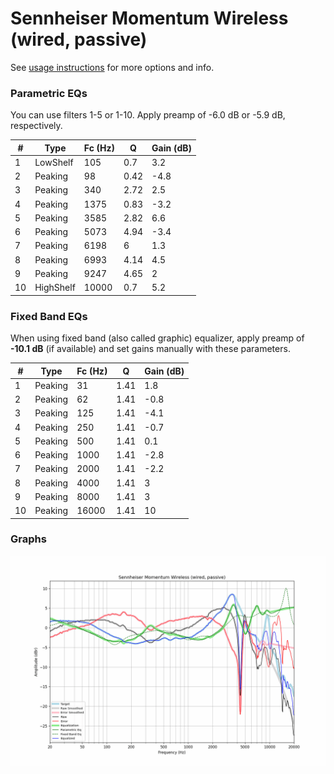 # Sennheiser Momentum Wireless (wired, passive)
See [usage instructions](https://github.com/jaakkopasanen/AutoEq#usage) for more options and info.

### Parametric EQs
You can use filters 1-5 or 1-10. Apply preamp of -6.0 dB or -5.9 dB, respectively.

|   # | Type      |   Fc (Hz) |    Q |   Gain (dB) |
|-----|-----------|-----------|------|-------------|
|   1 | LowShelf  |       105 | 0.7  |         3.2 |
|   2 | Peaking   |        98 | 0.42 |        -4.8 |
|   3 | Peaking   |       340 | 2.72 |         2.5 |
|   4 | Peaking   |      1375 | 0.83 |        -3.2 |
|   5 | Peaking   |      3585 | 2.82 |         6.6 |
|   6 | Peaking   |      5073 | 4.94 |        -3.4 |
|   7 | Peaking   |      6198 | 6    |         1.3 |
|   8 | Peaking   |      6993 | 4.14 |         4.5 |
|   9 | Peaking   |      9247 | 4.65 |         2   |
|  10 | HighShelf |     10000 | 0.7  |         5.2 |

### Fixed Band EQs
When using fixed band (also called graphic) equalizer, apply preamp of **-10.1 dB** (if available) and set gains manually with these parameters.

|   # | Type    |   Fc (Hz) |    Q |   Gain (dB) |
|-----|---------|-----------|------|-------------|
|   1 | Peaking |        31 | 1.41 |         1.8 |
|   2 | Peaking |        62 | 1.41 |        -0.8 |
|   3 | Peaking |       125 | 1.41 |        -4.1 |
|   4 | Peaking |       250 | 1.41 |        -0.7 |
|   5 | Peaking |       500 | 1.41 |         0.1 |
|   6 | Peaking |      1000 | 1.41 |        -2.8 |
|   7 | Peaking |      2000 | 1.41 |        -2.2 |
|   8 | Peaking |      4000 | 1.41 |         3   |
|   9 | Peaking |      8000 | 1.41 |         3   |
|  10 | Peaking |     16000 | 1.41 |        10   |

### Graphs
![](./Sennheiser%20Momentum%20Wireless%20(wired,%20passive).png)
